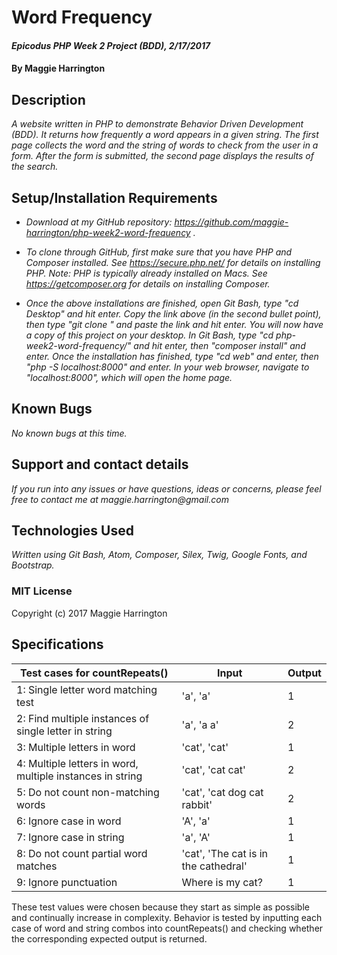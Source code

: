 # Word Frequency

#### _Epicodus PHP Week 2 Project (BDD), 2/17/2017_

#### By Maggie Harrington

## Description

_A website written in PHP to demonstrate Behavior Driven Development (BDD). It returns how frequently a word appears in a given string. The first page collects the word and the string of words to check from the user in a form. After the form is submitted, the second page displays the results of the search._

## Setup/Installation Requirements

* _Download at my GitHub repository: https://github.com/maggie-harrington/php-week2-word-frequency ._

* _To clone through GitHub, first make sure that you have PHP and Composer installed. See https://secure.php.net/ for details on installing PHP. Note: PHP is typically already installed on Macs. See https://getcomposer.org for details on installing Composer._

* _Once the above installations are finished, open Git Bash, type "cd Desktop" and hit enter. Copy the link above (in the second bullet point), then type "git clone " and paste the link and hit enter. You will now have a copy of this project on your desktop. In Git Bash, type "cd php-week2-word-frequency/" and hit enter, then "composer install" and enter. Once the installation has finished, type "cd web" and enter, then "php -S localhost:8000" and enter. In your web browser, navigate to "localhost:8000", which will open the home page._

## Known Bugs

_No known bugs at this time._

## Support and contact details

_If you run into any issues or have questions, ideas or concerns, please feel free to contact me at maggie.harrington@gmail.com_

## Technologies Used

_Written using Git Bash, Atom, Composer, Silex, Twig, Google Fonts, and Bootstrap._

### MIT License

Copyright (c) 2017 Maggie Harrington


## Specifications

| Test cases for countRepeats()    | Input    | Output  |
|----------------------------------|----------|---------|
| 1: Single letter word matching test  | 'a', 'a' | 1 |
| 2: Find multiple instances of single letter in string  | 'a', 'a a' | 2 |
| 3: Multiple letters in word  | 'cat', 'cat' | 1 |
| 4: Multiple letters in word, multiple instances in string  | 'cat', 'cat cat' | 2 |
| 5: Do not count non-matching words  | 'cat', 'cat dog cat rabbit' | 2 |
| 6: Ignore case in word  | 'A', 'a' | 1 |
| 7: Ignore case in string  | 'a', 'A' | 1 |
| 8: Do not count partial word matches  | 'cat', 'The cat is in the cathedral' | 1 |
| 9: Ignore punctuation  | Where is my cat? | 1 |


These test values were chosen because they start as simple as possible and continually increase in complexity. Behavior is tested by inputting each case of word and string combos into countRepeats() and checking whether the corresponding expected output is returned.
